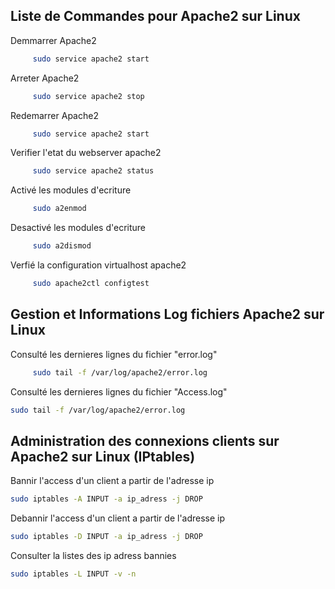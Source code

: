## Liste de Commandes pour Apache2 sur Linux
Demmarrer Apache2
```bash
     sudo service apache2 start
```
Arreter Apache2
```bash
     sudo service apache2 stop
```

Redemarrer Apache2
```bash
     sudo service apache2 start
```

Verifier l'etat du webserver apache2
```bash
     sudo service apache2 status 
```
Activé les modules d'ecriture 
```bash
     sudo a2enmod 
```
Desactivé les modules d'ecriture

```bash
     sudo a2dismod
```
Verfié la configuration virtualhost apache2 
```bash
     sudo apache2ctl configtest
```
## Gestion et Informations Log fichiers Apache2 sur Linux
Consulté les dernieres lignes du fichier "error.log"
```bash
     sudo tail -f /var/log/apache2/error.log
```
Consulté les dernieres lignes du fichier "Access.log"
```bash
sudo tail -f /var/log/apache2/error.log
```
## Administration des connexions clients sur  Apache2 sur Linux (IPtables)
Bannir l'access d'un client a partir de l'adresse ip  
```bash
sudo iptables -A INPUT -a ip_adress -j DROP
```
Debannir l'access d'un client a partir de l'adresse ip
```bash
sudo iptables -D INPUT -a ip_adress -j DROP
```
Consulter la listes des ip adress bannies 
```bash
sudo iptables -L INPUT -v -n
```

